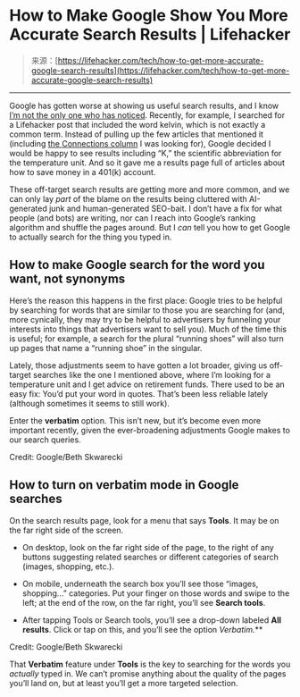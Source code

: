 <!--yml
category: 未分类
date: 2024-05-27 14:45:21
-->

# How to Make Google Show You More Accurate Search Results | Lifehacker

> 来源：[https://lifehacker.com/tech/how-to-get-more-accurate-google-search-results](https://lifehacker.com/tech/how-to-get-more-accurate-google-search-results)

* * *

Google has gotten worse at showing us useful search results, and I know [I’m not the only one who has noticed](https://mashable.com/article/google-search-low-quality-research "(opens in a new window)"). Recently, for example, I searched for a Lifehacker post that included the word kelvin, which is not exactly a common term. Instead of pulling up the few articles that mentioned it (including [the Connections column](https://lifehacker.com/entertainment/nyt-connections-answer-today-march-2-2024) I was looking for), Google decided I would be happy to see results including “K,” the scientific abbreviation for the temperature unit. And so it gave me a results page full of articles about how to save money in a 401(k) account.

These off-target search results are getting more and more common, and we can only lay *part* of the blame on the results being cluttered with AI-generated junk and human-generated SEO-bait. I don’t have a fix for what people (and bots) are writing, nor can I reach into Google’s ranking algorithm and shuffle the pages around. But I *can* tell you how to get Google to actually search for the thing you typed in.

## How to make Google search for the word you want, not synonyms

Here’s the reason this happens in the first place: Google tries to be helpful by searching for words that are similar to those you are searching for (and, more cynically, they may try to be helpful to advertisers by funneling your interests into things that advertisers want to sell you). Much of the time this is useful; for example, a search for the plural “running shoes” will also turn up pages that name a “running shoe” in the singular. 

Lately, those adjustments seem to have gotten a lot broader, giving us off-target searches like the one I mentioned above, where I’m looking for a temperature unit and I get advice on retirement funds. There used to be an easy fix: You’d put your word in quotes. That’s been less reliable lately (although sometimes it seems to still work). 

Enter the **verbatim** option. This isn’t new, but it’s become even more important recently, given the ever-broadening adjustments Google makes to our search queries.

Credit: Google/Beth Skwarecki

## How to turn on verbatim mode in Google searches

On the search results page, look for a menu that says **Tools**. It may be on the far right side of the screen. 

*   On desktop, look on the far right side of the page, to the right of any buttons suggesting related searches or different categories of search (images, shopping, etc.).

*   On mobile, underneath the search box you’ll see those “images, shopping…” categories. Put your finger on those words and swipe to the left; at the end of the row, on the far right, you’ll see **Search tools**.

*   After tapping Tools or Search tools, you’ll see a drop-down labeled **All results**. Click or tap on this, and you’ll see the option **Verbatim*.***

Credit: Google/Beth Skwarecki

That **Verbatim** feature under **Tools** is the key to searching for the words you *actually* typed in. We can’t promise anything about the quality of the pages you’ll land on, but at least you’ll get a more targeted selection.